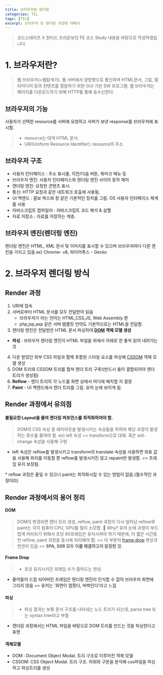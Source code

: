 ```yaml
---
title: 브라우저와 렌더링
categories: TIL
tags: [TIL]
excerpt: 브라우저 및 렌더링 과정에 대해서
---
```


> 코드스테이츠 X 원티드 프리온보딩 FE 코스 Study 내용을 바탕으로 작성하였습니다.

# 1. 브라우저란?

> 웹 브라우저(=웹탐색기). 웹 서버에서 양방향으로 통신하며 HTML문서, 그림, 멀티미디어 등의 컨텐츠를 열람하기 위한 GUI 기반 SW 프로그램.
> 웹 브라우저는 페이지를 다운로드하기 위해 HTTP를 통해 송수신한다.

## 브라우저의 기능

사용자가 선택한 resource를 서버에 요청하고 서버가 보낸 response를 브라우저에 표시함.

> - resource는 대게 HTML 문서.
> - URI(Uniform Resource Identifier): resource의 주소

## 브라우저 구조

- 사용자 인터페이스 : 주소 표시줄, 이전/다음 버튼, 북마크 메뉴 등
- 브라우저 엔진: 사용자 인터페이스와 렌더링 엔진 사이의 동작 제어
- 렌더링 엔진: 요청한 콘텐츠 표시.
- 통신: HTTP 요청과 같은 네트워크 호출에 사용됨.
- UI 백엔드 : 콤보 박스와 창 같은 기본적인 장치를 그림. OS 사용자 인터페이스 체계를 사용
- 자바스크립트 컴파일러 : 자바스크립트 코드 해석 & 실핼
- 자료 저장소 : 자료를 저장하는 계층.

## 브라우저 엔진(렌더링 엔진)

렌더링 엔진은 HTML, XML 문서 및 이미지를 표시할 수 있으며 브라우저마다 다른 엔진을 가지고 있음
ex) Chrome- v8, 파이어폭스 - Gecko

# 2. 브라우저 렌더링 방식

## Render 과정

1. URI에 접속
2. 서버로부터 HTML 문서를 모두 전달받아 읽음
   - 브라우저가 아는 언어는 HTML,CSS,JS, Web Assembly 뿐
   - php,jsp,asp 같은 서버 템플릿 언어도 기본적으로는 HTML을 전달함.
3. 렌더링 엔진은 전달받은 HTML 문서 파싱하여 **[DOM](#dom) 객체 모델 생성**

- **파싱** : 브라우저 렌더링 엔진이 HTML 파일을 위에서 아래로 한 줄씩 읽어 내려가는 것

4. 다운 받았던 외부 CSS 파일과 함께 포함된 스타일 요소를 파싱해 [CSSOM](#cssom) 객체 모델 생성
5. DOM 트리와 CSSOM 트리를 합쳐 렌더 트리 구축!(반드시 둘이 결합되어야 렌더 트리가 생성됨)
6. **Reflow** - 렌더 트리의 각 노드를 화면 상에서 어디에 배치할 지 결정
7. **Paint** - UI 백엔드에서 렌더 트리를 그림. 유저 눈에 보이게 됨.

## Render 과정에서 유의점

#### 불필요한 Layout을 줄여 렌더링 퍼포먼스를 최적화하여야 함.

> DOM의 CSS 속성 중 레이아웃을 발생시키는 속성들을 피하여 해당 과정이 발생하는 횟수를 줄여야 함.
> ex) left 속성 => transform으로 대체. 혹은 will-change 속성을 사용해 구현

- left 속성은 reflow를 발생시키고 transform의 translate 속성을 사용하면 좌표 값을 사용해 위치를 이동할 뿐 reflow를 발생시키진 않고 repaint만 발생함. => 프레임 유지 보장됨.

\* reflow 과정은 줄일 수 있으나 paint는 최적화시킬 수 있는 방법이 없음.(필수적인 과정이라)

## Render 과정에서의 용어 정리

#### DOM

> DOM이 변경되면 렌더 트리 생성, reflow, paint 과정이 다시 일어남
> reflow와 paint는 각각 컴퓨터 CPU, GPU를 많이 소모함.
> 🤔 Why? 유저 눈에 과정이 부드럽게 처리되기 위해서 초당 60프레임은 유지시켜야 하기 때문에, 이 짧은 시간동안 reflow, paint 과정을 동시에 처리해야 함. => 이 부분이 [frame drop](#frame-drop) 현상과 연관이 있음
> => **SPA, SSR 모두 이를 해결하고자 등장한 것.**

#### Frame Drop

> - 초당 유지시키던 프레임 수가 줄어드는 현상.

- 줄어들어 드랍 되어버린 프레임은 렌더링 엔진이 인식할 수 없어 브라우저 화면에 그리지 않음
  => 유저는 '화면이 멈췄다, 버벅인다'라고 느낌

#### 파싱

> - 파싱 결과는 보통 문서 구조를 나타내는 노드 트리가 되는데, parse tree 또는 syntax tree라고 부름

- 렌더링 과정에서는 HTML 파일을 바탕으로 DOM 트리를 만드는 것을 파싱한다고 표현

#### 객체모델

- DOM : Document Object Modal. 트리 구조로 이루어진 객체 모델
- CSSOM: CSS Object Modal. 트리 구조. 어휘와 구문을 분석해 css파일을 파싱하고 파싱트리를 생성
